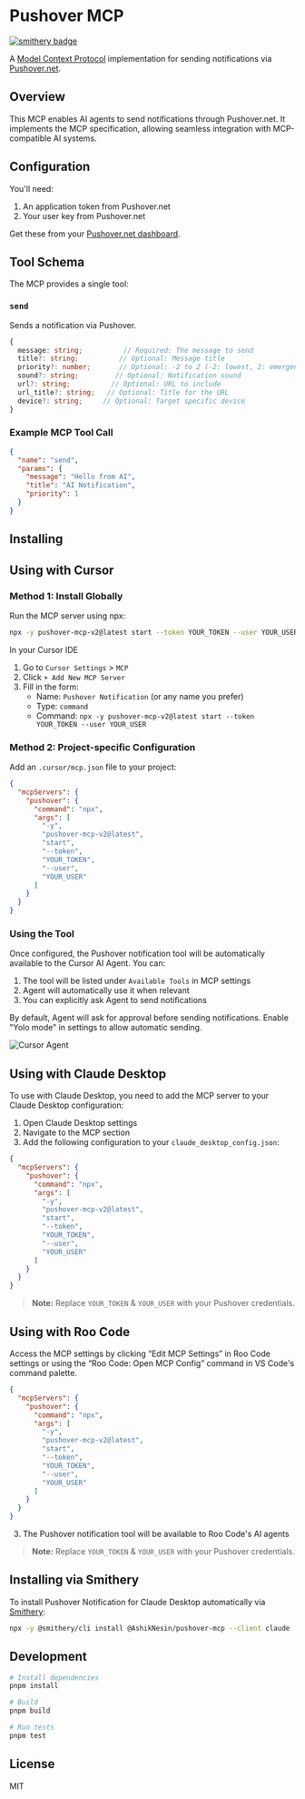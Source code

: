 # Pushover MCP
[![smithery badge](https://smithery.ai/badge/@AshikNesin/pushover-mcp)](https://smithery.ai/server/@AshikNesin/pushover-mcp)

A [Model Context Protocol](https://modelcontextprotocol.io/introduction) implementation for sending notifications via [Pushover.net](https://pushover.net).

## Overview

This MCP enables AI agents to send notifications through Pushover.net. It implements the MCP specification, allowing seamless integration with MCP-compatible AI systems.

## Configuration

You'll need:
1. An application token from Pushover.net
2. Your user key from Pushover.net

Get these from your [Pushover.net dashboard](https://pushover.net/dashboard).

## Tool Schema

The MCP provides a single tool:

### `send`

Sends a notification via Pushover.

```typescript
{
  message: string;          // Required: The message to send
  title?: string;          // Optional: Message title
  priority?: number;       // Optional: -2 to 2 (-2: lowest, 2: emergency)
  sound?: string;         // Optional: Notification sound
  url?: string;          // Optional: URL to include
  url_title?: string;   // Optional: Title for the URL
  device?: string;     // Optional: Target specific device
}
```


### Example MCP Tool Call

```json
{
  "name": "send",
  "params": {
    "message": "Hello from AI",
    "title": "AI Notification",
    "priority": 1
  }
}
```


## Installing

## Using with Cursor

### Method 1: Install Globally

Run the MCP server using npx:

```bash
npx -y pushover-mcp-v2@latest start --token YOUR_TOKEN --user YOUR_USER
```

In your Cursor IDE

1. Go to `Cursor Settings` > `MCP`
2. Click `+ Add New MCP Server`
3. Fill in the form:
   - Name: `Pushover Notification` (or any name you prefer)
   - Type: `command`
   - Command: `npx -y pushover-mcp-v2@latest start --token YOUR_TOKEN --user YOUR_USER`


### Method 2: Project-specific Configuration

Add an `.cursor/mcp.json` file to your project:

```json
{
  "mcpServers": {
    "pushover": {
      "command": "npx",
      "args": [
        "-y",
        "pushover-mcp-v2@latest",
        "start",
        "--token",
        "YOUR_TOKEN",
        "--user", 
        "YOUR_USER"
      ]
    }
  }
}
```


### Using the Tool

Once configured, the Pushover notification tool will be automatically available to the Cursor AI Agent. You can:

1. The tool will be listed under `Available Tools` in MCP settings
2. Agent will automatically use it when relevant
3. You can explicitly ask Agent to send notifications

By default, Agent will ask for approval before sending notifications. Enable "Yolo mode" in settings to allow automatic sending.

![Cursor Agent](media/cursor-agent.png)

## Using with Claude Desktop

To use with Claude Desktop, you need to add the MCP server to your Claude Desktop configuration:

1. Open Claude Desktop settings
2. Navigate to the MCP section
3. Add the following configuration to your `claude_desktop_config.json`:

```json
{
  "mcpServers": {
    "pushover": {
      "command": "npx",
      "args": [
        "-y",
        "pushover-mcp-v2@latest",
        "start",
        "--token",
        "YOUR_TOKEN",
        "--user", 
        "YOUR_USER"
      ]
    }
  }
}
```

> **Note:** Replace `YOUR_TOKEN` & `YOUR_USER` with your Pushover credentials.

## Using with Roo Code
Access the MCP settings by clicking “Edit MCP Settings” in Roo Code settings or using the “Roo Code: Open MCP Config” command in VS Code's command palette.

```json
{
  "mcpServers": {
    "pushover": {
      "command": "npx",
      "args": [
        "-y",
        "pushover-mcp-v2@latest",
        "start",
        "--token",
        "YOUR_TOKEN",
        "--user", 
        "YOUR_USER"
      ]
    }
  }
}
```
3. The Pushover notification tool will be available to Roo Code's AI agents

> **Note:** Replace `YOUR_TOKEN` & `YOUR_USER` with your Pushover credentials.

## Installing via Smithery

To install Pushover Notification for Claude Desktop automatically via [Smithery](https://smithery.ai/server/@AshikNesin/pushover-mcp):

```bash
npx -y @smithery/cli install @AshikNesin/pushover-mcp --client claude
```

## Development

```bash
# Install dependencies
pnpm install

# Build
pnpm build

# Run tests
pnpm test
```

## License

MIT
